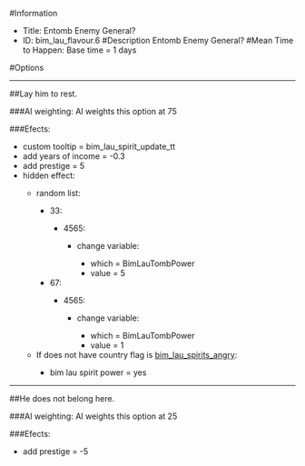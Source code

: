 #Information
 - Title: Entomb Enemy General?
 - ID: bim_lau_flavour.6
#Description
Entomb Enemy General?
#Mean Time to Happen:
Base time = 1 days

#Options

___
##Lay him to rest.

###AI weighting:
AI weights this option at 75


###Efects:<ul><li>custom tooltip = bim_lau_spirit_update_tt</li><li>add years of income = -0.3</li><li>add prestige = 5</li><li>hidden effect:</li><ul><li>random list:</li><ul><li>33:</li><ul><li>4565:</li><ul><li>change variable:</li><ul><li>which = BimLauTombPower</li><li>value = 5</li></ul></ul></ul><li>67:</li><ul><li>4565:</li><ul><li>change variable:</li><ul><li>which = BimLauTombPower</li><li>value = 1</li></ul></ul></ul></ul><li>If does not have country flag is [bim_lau_spirits_angry](../flags/bim_lau_spirits_angry.md):</li><ul><li>bim lau spirit power = yes</li></ul></ul></ul>

___
##He does not belong here.

###AI weighting:
AI weights this option at 25


###Efects:<ul><li>add prestige = -5</li></ul>
